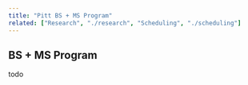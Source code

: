 ```yaml
---
title: "Pitt BS + MS Program"
related: ["Research", "./research", "Scheduling", "./scheduling"]
---
```


## BS + MS Program

todo
